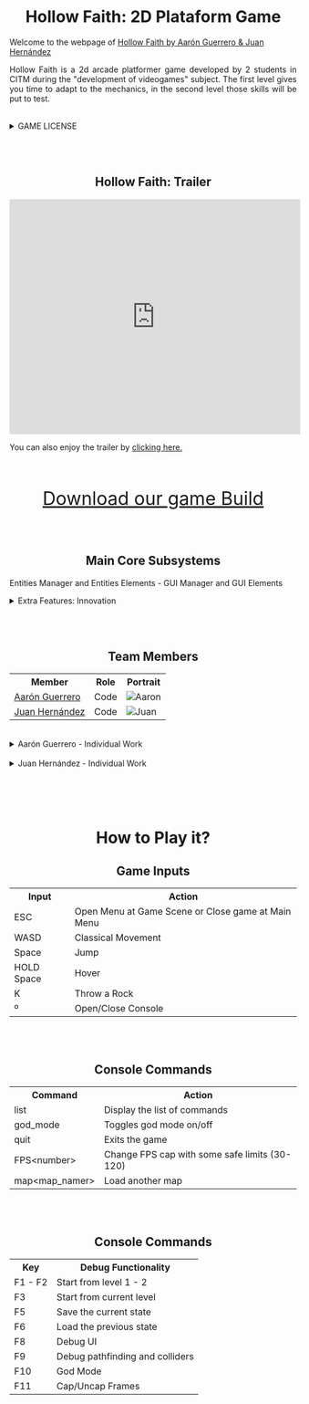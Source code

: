 

<h1  align="center" id="hollow-faith-2d">Hollow Faith: 2D Plataform Game</h1>

<p>Welcome to the webpage of <a href="https://github.com/juanha2/HollowFaith">Hollow Faith by Aarón Guerrero & Juan Hernández</a></p>

<p align="justify">Hollow Faith is a 2d arcade platformer game developed by 2 students in CITM during the "development of videogames" subject. The first level gives you time to adapt to the mechanics, in the second level those skills will be put to test.</p>

<br>
<details> 
  <summary> GAME LICENSE </summary>
<br><br>
MIT License
<br><br>
Copyright (c) [2019] [Aarón Guerrero Cruz / Juan Hernández Almagro]
<br><br>
<p align="justify">Permission is hereby granted, free of charge, to any person obtaining a copy
of this software and associated documentation files (the "Software"), to deal
in the Software without restriction, including without limitation the rights
to use, copy, modify, merge, publish, distribute, sublicense, and/or sell
copies of the Software, and to permit persons to whom the Software is
furnished to do so, subject to the following conditions:</p>
<br>
<p align="justify">The above copyright notice and this permission notice shall be included in all
copies or substantial portions of the Software.</p>
<br>
<p align="justify">THE SOFTWARE IS PROVIDED "AS IS", WITHOUT WARRANTY OF ANY KIND, EXPRESS OR
IMPLIED, INCLUDING BUT NOT LIMITED TO THE WARRANTIES OF MERCHANTABILITY,
FITNESS FOR A PARTICULAR PURPOSE AND NONINFRINGEMENT. IN NO EVENT SHALL THE
AUTHORS OR COPYRIGHT HOLDERS BE LIABLE FOR ANY CLAIM, DAMAGES OR OTHER
LIABILITY, WHETHER IN AN ACTION OF CONTRACT, TORT OR OTHERWISE, ARISING FROM,
OUT OF OR IN CONNECTION WITH THE SOFTWARE OR THE USE OR OTHER DEALINGS IN THE
SOFTWARE.</p>
</details>


<br><br>

<h2  align="center" id="hollow-faith-trailer">Hollow Faith: Trailer</h2>

<iframe width="510" height="412"
src="https://www.youtube.com/embed/7baUOVYobgs" frameborder="0" allowfullscreen>
</iframe>
<p>You can also enjoy the trailer by  <a href="https://drive.google.com/open?id=1WSQBV5l0FuWW0jMDmDEWp5pAttX_yvbt">clicking here.</a></p>

<br><br>

<center>

<font size="6"><a href="https://www.youtube.com/watch?v=2Z4m4lnjxkY">Download our game Build</a></font>

</center>

<br><br>
<h2  align="center" id="main-core-subsystems">Main Core Subsystems</h2>

Entities Manager and Entities Elements - GUI Manager and GUI Elements

<details> 
  <summary> Extra Features: Innovation </summary>
- Animation loading from XML<br>
- Particle effects system<br>
- Procedural collision system<br>
- New mechanics: Climb and hover!<br>
- Parallax made from Tiled<br>
- Music path from Tiled Map editor<br>
- Only blit current Camera Tiles<br>
- Enemies spawns loading from TMX<br>
- Extra feature: Throw a rock with parabolic path<br>
- Skills with cooldown (Rock)<br>
- Checkpoints autosave<br>
- Spatial Audio<br>
- Land Enemies know when they need jump with Pathfinding<br>
- High Score & Best Time<br>

</details>

<br><br>

<center>
  
<h2  align="center" id="team-members">Team Members</h2>

<table style="width:100%">
  <tr>
    <th>Member</th>
    <th>Role</th> 
    <th>Portrait</th>
  </tr>
  <tr>
    <td> <a href="https://github.com/AaronGCProg">Aarón Guerrero</a></td>
    <td>Code</td> 
    <td><img src="https://raw.githubusercontent.com/juanha2/HollowFaith/master/docs/aaronPortrait.png" alt="Aaron" class="inline"></td>
  </tr>
  <tr>
    <td><a href="https://github.com/juanha2">Juan Hernández</a></td>
    <td>Code</td> 
    <td><img src="https://raw.githubusercontent.com/juanha2/HollowFaith/master/docs/juanPortrait.png" alt="Juan" class="inline"></td>
  </tr>
</table>
</center>

<br>
<details> 
  <summary> Aarón Guerrero - Individual Work </summary>
- Creation of player time/movement logic system<br>
- Implemented collision logic system<br>
- Implemented animation logic system<br>
- Implemented particles logic system<br>
- Implemented camara movement logic system<br>
- Added XML Animation method<br>
- Added particles effects in-game<br>
- Added debug functions<br>
- Hover mechanic<br>
- Pathfinding Logic and Sub-systems<br>
- Delta Time (Cap frames and balancing it)<br>
- Enemies behavior<br>
- Brofiler Implementation at the Code<br>
- GUI Manager<br>
- GUI Elements system<br>
- UI Button & Scrollbar<br>
- Gameplay Trailer<br>
- Web Page<br>

</details>

<br>
<details> 
  <summary> Juan Hernández - Individual Work </summary>
- Creation of the maps<br>
- Implemented colliders from Tiled<br>
- Implemented animations <br>
- Implemented transitions between maps <br>
- Win/Lose Condition<br>
- Added music and sfx<br>
- Camera limits<br>
- Blit only current map tiles<br>
- Climb mechanic<br>
- Creation of entity system<br>
- Checkpoints logic<br>
- UML Entities<br>
- Implementation of Score & Life systems<br>
- Implementation base of main menu & game menu<br>
- UI Image, Inputbox & Label<br>
</details>

<br><br><br>

<h1  align="center" id="how-to-play">How to Play it?</h1>

  
<h2  align="center" id="game-inputs">Game Inputs</h2>
<table style="width:100%">
  <tr>
    <th>Input</th>
    <th>Action</th> 
  </tr>
    <tr>
    <td> ESC </td>
    <td> Open Menu at Game Scene or Close game at Main Menu </td> 
  </tr>
  <tr>
    <td> WASD </td>
    <td> Classical Movement </td> 
  </tr>
  <tr>
    <td> Space </td>
    <td> Jump </td> 
  </tr>
   <tr>
    <td> HOLD Space </td>
    <td> Hover </td> 
  </tr>
   <tr>
    <td> K </td>
    <td> Throw a Rock </td> 
  </tr>
   <tr>
    <td> º </td>
    <td> Open/Close Console </td> 
  </tr>
</table>

<br><br>
<h2  align="center" id="game-inputs">Console Commands</h2>
<table style="width:100%">
  <tr>
    <th>Command</th>
    <th>Action</th> 
  </tr>
  <tr>
    <td> list </td>
    <td> Display the list of commands </td> 
  </tr>
  <tr>
   <td> god_mode </td>
    <td> Toggles god mode on/off </td> 
  </tr>
   <tr>
    <td> quit </td>
    <td> Exits the game </td> 
  </tr>
   <tr>
    <td> FPS&lt;number&gt; </td>
    <td> Change FPS cap with some safe limits (30-120) </td> 
  </tr>
   <tr>
    <td> map&lt;map_namer&gt; </td>
    <td> Load another map </td> 
  </tr>
</table>

<br><br>
<h2  align="center" id="game-inputs">Console Commands</h2>
<table style="width:100%">
  <tr>
    <th>Key</th>
    <th>Debug Functionality</th> 
  </tr>
  <tr>
    <td> F1 - F2 </td>
    <td> Start from level 1 - 2 </td> 
  </tr>
  <tr>
   <td> F3 </td>
    <td> Start from current level </td> 
  </tr>
   <tr>
    <td> F5 </td>
    <td> Save the current state </td> 
  </tr>
   <tr>
    <td> F6 </td>
    <td> Load the previous state </td> 
  </tr>
   <tr>
    <td> F8 </td>
    <td> Debug UI </td> 
  </tr>
     <tr>
    <td> F9 </td>
    <td> Debug pathfinding and colliders </td> 
  </tr>
     <tr>
    <td> F10 </td>
    <td> God Mode </td> 
  </tr>
   <tr>
    <td> F11 </td>
    <td> Cap/Uncap Frames </td> 
  </tr>
</table>
